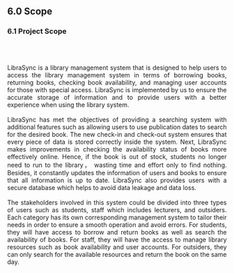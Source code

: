## 6.0 Scope

### 6.1 Project Scope
<br>
<br>
<p align="justify">
LibraSync is a library management system that is designed to help users to access the library     management system in terms of borrowing books, returning books, checking book availability, and managing user accounts for those with special access. LibraSync is implemented by us to ensure the accurate storage of information and to provide users with a better experience when using the library system.
<br>
<br>
   LibraSync has met the objectives of providing a searching system with additional features such as allowing users to use publication dates to search for the desired book. The new check-in and check-out system ensures that every piece of data is stored correctly inside the system. Next, LibraSync makes improvements in checking the availability status of books more effectively online. Hence, if the book is out of stock, students no longer need to run to the library， wasting time and effort only to find nothing. Besides, it constantly updates the information of users and books to ensure that all information is up to date. LibraSync also provides users with a secure database which helps to avoid data leakage and data loss.
<br>   
<br>  
      The stakeholders involved in this system could be divided into three types of users such as students, staff which includes lecturers, and outsiders. Each category has its own corresponding management system to tailor their needs in order to ensure a smooth operation and avoid errors. For students, they will have access to borrow and return books as well as search the availability of books. For staff, they will have the access to manage library resources such as book availability and user accounts. For outsiders, they can only search for the available resources and return the book on the same day.

 </p>
